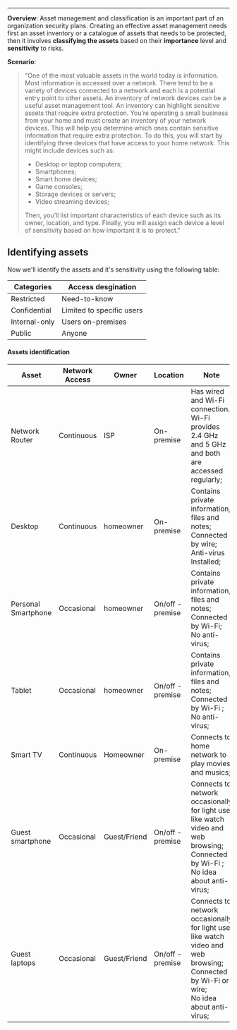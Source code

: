 ___

**Overview**: Asset management and classification is an important part of an organization security plans. Creating an effective asset management needs first an asset inventory or a catalogue of assets that needs to be protected, then it involves **classifying the assets** based on their **importance** level and **sensitivity** to risks.

**Scenario**: 

> "One of the most valuable assets in the world today is information. Most information is accessed over a network. There tend to be a variety of devices connected to a network and each is a potential entry point to other assets.
> An inventory of network devices can be a useful asset management tool. An inventory can highlight sensitive assets that require extra protection.
> You’re operating a small business from your home and must create an inventory of your network devices. This will help you determine which ones contain sensitive information that require extra protection.
> To do this, you will start by identifying three devices that have access to your home network. This might include devices such as:
> 
> - Desktop or laptop computers;
> - Smartphones;
> - Smart home devices;
> - Game consoles;
> - Storage devices or servers;
> - Video streaming devices;
>   
> Then, you’ll list important characteristics of each device such as its owner, location, and type. Finally, you will assign each device a level of sensitivity based on how important it is to protect."

## Identifying assets
	
Now we'll identify the assets and it's sensitivity using the following table:

| **Categories** | **Access desgination**    |
| -------------- | ------------------------- |
| Restricted     | Need-to-know              |
| Confidential   | Limited to specific users |
| Internal-only  | Users on-premises         |
| Public         | Anyone                    |
#### Assets identification

| **Asset**           | **Network Access** | **Owner**    | **Location**    | **Note**                                                                                                                                      | **Sensitivity** |
| ------------------- | ------------------ | ------------ | --------------- | --------------------------------------------------------------------------------------------------------------------------------------------- | --------------- |
| Network Router      | Continuous         | ISP          | On-premise      | Has wired and Wi-Fi connection.<br>Wi-Fi provides 2.4 GHz and 5 GHz and both are accessed regularly;                                          | Restricted      |
| Desktop             | Continuous         | homeowner    | On-premise      | Contains private information, files and notes;<br>Connected by wire;<br>Anti-virus Installed;                                                 | Internal-only   |
| Personal Smartphone | Occasional         | homeowner    | On/off -premise | Contains private information, files and notes;<br>Connected by Wi-Fi;<br>No anti-virus;                                                       | Confidential    |
| Tablet              | Occasional         | homeowner    | On/off -premise | Contains private information, files and notes;<br>Connected by Wi-Fi ;<br>No anti-virus;                                                      | Confidential    |
| Smart TV            | Continuous         | Homeowner    | On-premise      | Connects to home network to play movies and musics;                                                                                           |                 |
| Guest smartphone    | Occasional         | Guest/Friend | On/off -premise | Connects to network occasionally for light use like watch video and web browsing;<br>Connected by Wi-Fi ;<br>No idea about anti-virus;        | Internal-only   |
| Guest laptops       | Occasional         | Guest/Friend | On/off -premise | Connects to network occasionally for light use like watch video and web browsing;<br>Connected by Wi-Fi or wire;<br>No idea about anti-virus; | Internal-only   |
